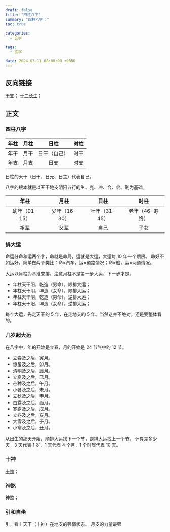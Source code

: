 ```yaml
---
draft: false
title: "四柱八字"
summary: "四柱八字；"
toc: true

categories:
  - 玄学

tags:
  - 玄学

date: 2024-03-11 08:00:00 +0800
---
```


## 反向链接

[干支](/玄学/干支)；
[十二长生](/玄学/十二长生)；

## 正文

### 四柱八字

| 年柱 | 月柱 |   日柱   | 时柱 |
|:--:|:--:|:------:|:--:|
| 年干 | 月干 | 日干（自己） | 时干 |
| 年支 | 月支 |   日支   | 时支 |

日柱的天干（日干、日元、日主）代表自己。

八字的根本就是以天干地支阴阳五行的生、克、冲、合、会、刑为基础。

|    年柱     |    月柱     |    日柱     |    时柱     |
|:---------:|:---------:|:---------:|:---------:|
| 幼年（01-15） | 少年（16-30） | 壮年（31-45） | 老年（46-寿终） |
|    祖辈     |    父辈     |    自己     |    子女     |

### 排大运

命运分命和运两个字，命就是命局，运就是大运，大运每 10 年一个期限。
命好不如运好。简单做两个类比：命=汽车，运=道路情况；命=船，运=河道情况。

大运以月柱为基准来排。注意月柱不是第一步大运，下一步才是。

- 年柱天干阳，乾造（男命），顺排大运；
- 年柱天干阴，坤造（女命），顺排大运；
- 年柱天干阴，乾造（男命），逆排大运；
- 年柱天干阳，坤造（女命），逆排大运；

每个大运，先走天干的 5 年，在走地支的 5 年。当然这并不绝对，还是要整体看的。

### 几岁起大运

在八字中，年的开始是立春，月的开始是 24 节气中的 12 节。

- 立春及之后，寅月。
- 惊蛰及之后，卯月。
- 清明及之后，辰月。
- 立夏及之后，巳月。
- 芒种及之后，午月。
- 小暑及之后，未月。
- 立秋及之后，申月。
- 白露及之后，酉月。
- 寒露及之后，戌月。
- 立冬及之后，亥月。
- 大雪及之后，子月。
- 小寒及之后，丑月。

从出生的那天开始，顺排大运找下一个节，逆排大运找上一个节。
计算差多少天，3 天代表 1 岁，1 天代表 4 个月，1 个时辰代表 10 天。

### 十神

[十神](/玄学/十神)；

### 神煞

[神煞](/玄学/神煞)；

### 引和自坐

引，看十天干（十神）在地支的强弱状态。
月支的力量最强
